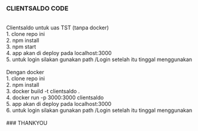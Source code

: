 ### CLIENTSALDO CODE <br />
<br />
Clientsaldo untuk uas TST (tanpa docker) <br />
1. clone repo ini <br />
2. npm install <br />
3. npm start <br />
4. app akan di deploy pada localhost:3000 <br />
5. untuk login silakan gunakan path /Login setelah itu tinggal menggunakan <br />
<br />
Dengan docker <br />
1. clone repo ini <br />
2. npm install <br />
3. docker build -t clientsaldo . <br />
4. docker run -p 3000:3000 clientsaldo <br />
5. app akan di deploy pada localhost:3000 <br />
6. untuk login silakan gunakan path /Login setelah itu tinggal menggunakan <br />
<br />
### THANKYOU